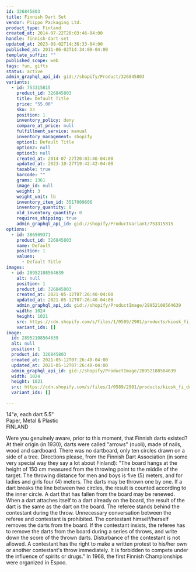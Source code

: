 ```yaml
---
id: 326845803
title: Finnish Dart Set
vendor: Piippo Packaging Ltd.
product_type: Finland
created_at: 2014-07-22T20:03:46-04:00
handle: finnish-dart-set
updated_at: 2023-08-02T14:36:33-04:00
published_at: 2011-06-02T14:34:00-04:00
template_suffix: ""
published_scope: web
tags: fun, gifts
status: active
admin_graphql_api_id: gid://shopify/Product/326845803
variants:
  - id: 753315815
    product_id: 326845803
    title: Default Title
    price: "55.00"
    sku: D3
    position: 1
    inventory_policy: deny
    compare_at_price: null
    fulfillment_service: manual
    inventory_management: shopify
    option1: Default Title
    option2: null
    option3: null
    created_at: 2014-07-22T20:03:46-04:00
    updated_at: 2023-10-27T19:42:42-04:00
    taxable: true
    barcode: ""
    grams: 1361
    image_id: null
    weight: 3
    weight_unit: lb
    inventory_item_id: 3517009606
    inventory_quantity: 0
    old_inventory_quantity: 0
    requires_shipping: true
    admin_graphql_api_id: gid://shopify/ProductVariant/753315815
options:
  - id: 386509371
    product_id: 326845803
    name: Default
    position: 1
    values:
      - Default Title
images:
  - id: 28952108564639
    alt: null
    position: 1
    product_id: 326845803
    created_at: 2021-05-12T07:26:40-04:00
    updated_at: 2021-05-12T07:26:40-04:00
    admin_graphql_api_id: gid://shopify/ProductImage/28952108564639
    width: 1024
    height: 1021
    src: https://cdn.shopify.com/s/files/1/0589/2901/products/kiosk_fi_darts_1.jpg?v=1620818800
    variant_ids: []
image:
  id: 28952108564639
  alt: null
  position: 1
  product_id: 326845803
  created_at: 2021-05-12T07:26:40-04:00
  updated_at: 2021-05-12T07:26:40-04:00
  admin_graphql_api_id: gid://shopify/ProductImage/28952108564639
  width: 1024
  height: 1021
  src: https://cdn.shopify.com/s/files/1/0589/2901/products/kiosk_fi_darts_1.jpg?v=1620818800
  variant_ids: []

---
```


14"ø, each dart 5.5"  
Paper, Metal & Plastic  
FINLAND

Were you genuinely aware, prior to this moment, that Finnish darts existed? At their origin (in 1930), darts were called "arrows" (nuoli), made of nails, wood and cardboard. There was no dartboard, only ten circles drawn on a side of a tree. Directions please, from the Finnish Dart Association (in some very special way they say a lot about Finland): "The board hangs at the height of 150 cm measured from the throwing point to the middle of the target. The throwing distance for men and boys is five (5) meters, and for ladies and girls four (4) meters. The darts may be thrown one by one. If a dart breaks the line between two circles, the result is counted according to the inner circle. A dart that has fallen from the board may be renewed. When a dart attaches itself to a dart already on the board, the result of the dart is the same as the dart on the board. The referee stands behind the contestant during the throw. Unnecessary conversation between the referee and contestant is prohibited. The contestant himself/herself removes the darts from the board. If the contestant insists, the referee has to remove the darts from the board during a series of throws, and write down the score of the thrown darts. Disturbance of the contestant is not allowed. A contestant has the right to make a written protest to his/her own or another contestant's throw immediately. It is forbidden to compete under the influence of spirits or drugs." In 1968, the first Finnish Championships were organized in Espoo.